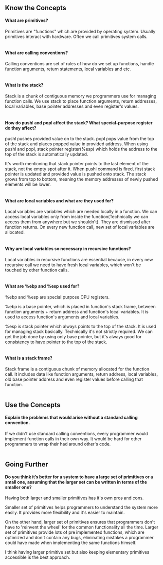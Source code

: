 ## Know the Concepts

#### What are primitives?

Primitives are "functions" which are provided by operating system. Usually primitives interact with hardware. Often we call primitives system calls.
<br>
<br>

#### What are calling conventions?

Calling conventions are set of rules of how do we set up functions, handle function arguments, return statements, local variables and etc.
<br>
<br>

#### What is the stack?

Stack is a chunk of contiguous memory we programmers use for managing function calls. We use stack to place function arguments, return addresses, local variables, base pointer addresses and even register's values.
<br>
<br>

#### How do pushl and popl affect the stack? What special-purpose register do they affect?

pushl pushes provided value on to the stack. popl pops value from the top of the stack and places popped value in provided address. When using pushl and popl, stack pointer register(%esp) which holds the address to the top of the stack is automatically updated.

It's worth mentioning that stack pointer points to the last element of the stack, not the empty spot after it. When pushl command is fired, first stack pointer is updated and provided value is pushed onto stack. The stack grows from top to bottom, meaning the memory addresses of newly pushed elements will be lower.
<br>
<br>

#### What are local variables and what are they used for?

Local variables are variables which are needed locally in a function. We can access local variables only from inside the function(Technically we can access them from anywhere but we shouldn't). They are dismissed after function returns. On every new function call, new set of local variables are allocated.
<br>
<br>

#### Why are local variables so necessary in recursive functions?

Local variables in recursive functions are essential because, in every new recursive call we need to have fresh local variables, which won't be touched by other function calls.
<br>
<br>

#### What are %ebp and %esp used for?

%ebp and %esp are special purpose CPU registers.

%ebp is a base pointer, which is placed in function's stack frame, between function arguments + return address and function's local variables.
It is used to access function's arguments and local variables.

%esp is stack pointer which always points to the top of the stack. It is used for managing stack basically. Technically it's not strictly required. We can get the job done by using only base pointer, but it's always good for consistency to have pointer to the top of the stack.
<br>
<br>

#### What is a stack frame?

Stack frame is a contiguous chunk of memory allocated for the function call. It includes data like function arguments, return address, local variables, old base pointer address and even register values before calling that function.
<br>
<br>

## Use the Concepts

#### Explain the problems that would arise without a standard calling convention.

If we didn't use standard calling conventions, every programmer would implement function calls in their
own way. It would be hard for other programmers to wrap their had around other's code.
<br>
<br>

## Going Further

#### Do you think it’s better for a system to have a large set of primitives or a small one, assuming that the larger set can be written in terms of the smaller one?

Having both larger and smaller primitives has it's own pros and cons.

Smaller set of primitives helps programmers to understand the system more easily. It provides more flexibility and it's easier to maintain.

On the other hand, larger set of primitives ensures that programmers don't have to 'reinvent the wheel' for the common functionality all the time. Larger set of primitives provide lots of pre implemented functions, which are optimized and don't contain any bugs, eliminating mistakes a programmer could have made when implementing the same functions himself.

I think having larger primitive set but also keeping elementary primitives accessible is the best approach.
